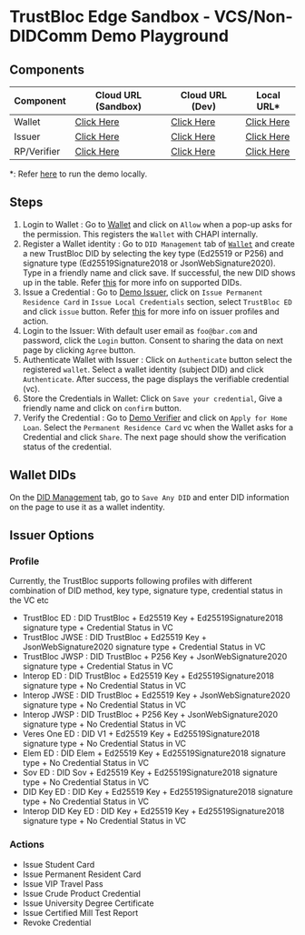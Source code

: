 # TrustBloc Edge Sandbox - VCS/Non-DIDComm Demo Playground

## Components
| Component   | Cloud URL (Sandbox)                                         | Cloud URL (Dev)                                         | Local URL*                                              |
|-------------|-------------------------------------------------------------|---------------------------------------------------------|---------------------------------------------------------|
| Wallet      | [Click Here](https://agent.sandbox.trustbloc.dev/dashboard) | [Click Here](https://agent.dev.trustbloc.dev/dashboard) | [Click Here](https://myagent.trustbloc.local/dashboard) |
| Issuer      | [Click Here](https://demo-issuer.sandbox.trustbloc.dev)     | [Click Here](https://demo-issuer.dev.trustbloc.dev)     | [Click Here](https://issuer.trustbloc.local)            |
| RP/Verifier | [Click Here](https://demo-verifier.sandbox.trustbloc.dev)   | [Click Here](https://demo-verifier.dev.trustbloc.dev)   | [Click Here](https://rp.trustbloc.local)                |

*: Refer [here](./build.md) to run the demo locally.

## Steps
1. Login to Wallet : Go to [Wallet](#components) and click on `Allow` when a pop-up asks for the permission. This 
registers the `Wallet` with CHAPI internally.
2. Register a Wallet identity : Go to `DID Management` tab of [`Wallet`](#components) and 
create a new TrustBloc DID by selecting the key type (Ed25519 or P256) and signature type (Ed25519Signature2018 or 
JsonWebSignature2020). Type in a friendly name and click save. If successful, the new DID shows up in the table. Refer 
[this](#wallet-dids) for more info on supported DIDs.
3. Issue a Credential : Go to [Demo Issuer](#components), click on  `Issue Permanent Residence Card` in `Issue Local Credentials` 
section, select `TrustBloc ED` and click `issue` button. Refer [this](#issuer-options) for more info on issuer profiles and action.
4. Login to the Issuer: With default user email as `foo@bar.com` and password, click the `Login` button. Consent to 
sharing the data on next page by clicking `Agree` button.
5. Authenticate Wallet with Issuer : Click on `Authenticate` button select the registered `wallet`. 
Select a wallet identity (subject DID) and click `Authenticate`. After success, the page displays the verifiable credential (vc).
6. Store the Credentials in Wallet: Click on `Save your credential`, Give a friendly name and click on `confirm` button.
7. Verify the Credential : Go to [Demo Verifier](#components) and click on `Apply for Home Loan`. Select the `Permanent Residence Card` vc 
when the Wallet asks for a Credential and click `Share`. The next page should show the verification 
status of the credential. 

## Wallet DIDs
On the [DID Management](#components) tab, go to `Save Any DID` and enter DID information 
on the page to use it as a wallet indentity.

## Issuer Options
### Profile
Currently, the TrustBloc supports following profiles with different combination of DID method, key type, signature type, credential status in the VC etc
- TrustBloc ED : DID TrustBloc + Ed25519 Key + Ed25519Signature2018 signature type + Credential Status in VC
- TrustBloc JWSE : DID TrustBloc + Ed25519 Key + JsonWebSignature2020 signature type + Credential Status in VC
- TrustBloc JWSP : DID TrustBloc + P256 Key + JsonWebSignature2020 signature type + Credential Status in VC
- Interop ED : DID TrustBloc + Ed25519 Key + Ed25519Signature2018 signature type + No Credential Status in VC
- Interop JWSE : DID TrustBloc + Ed25519 Key + JsonWebSignature2020 signature type + No Credential Status in VC
- Interop JWSP : DID TrustBloc + P256 Key + JsonWebSignature2020 signature type + No Credential Status in VC
- Veres One ED : DID V1 + Ed25519 Key + Ed25519Signature2018 signature type + No Credential Status in VC
- Elem ED : DID Elem + Ed25519 Key + Ed25519Signature2018 signature type + No Credential Status in VC
- Sov ED : DID Sov + Ed25519 Key + Ed25519Signature2018 signature type + No Credential Status in VC
- DID Key ED : DID Key + Ed25519 Key + Ed25519Signature2018 signature type + No Credential Status in VC
- Interop DID Key ED : DID Key + Ed25519 Key + Ed25519Signature2018 signature type + No Credential Status in VC

### Actions
- Issue Student Card
- Issue Permanent Resident Card
- Issue VIP Travel Pass
- Issue Crude Product Credential
- Issue University Degree Certificate
- Issue Certified Mill Test Report
- Revoke Credential

